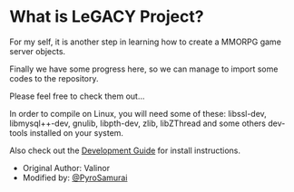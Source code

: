 What is LeGACY Project?
=======================

For my self, it is another step in learning how to create a MMORPG game server objects.

Finally we have some progress here, so we can manage to import some codes to the repository.

Please feel free to check them out...

In order to compile on Linux, you will need some of these: libssl-dev, libmysql++-dev, gnulib, libpth-dev, zlib, libZThread and some others dev-tools installed on your system.

Also check out the [Development Guide](developmentGuide.md) for install instructions.

- Original Author: Valinor 
- Modified by: [@PyroSamurai](https://github.com/PyroSamurai)
